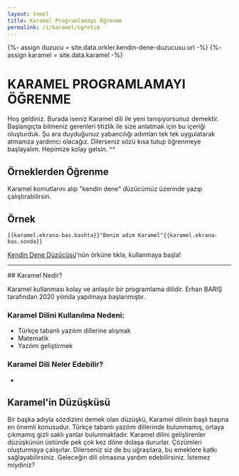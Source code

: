 ```yaml
---
layout: temel
title: Karamel Programlamayı Öğrenme
permalink: /i/karamel/ogretim
---
```

{%- assign duzucu = site.data.orkler.kendin-dene-duzucusu.url -%}
{%- assign karamel = site.data.karamel -%}

KARAMEL PROGRAMLAMAYI ÖĞRENME
=============================

Hoş geldiniz. Burada iseniz Karamel dili ile yeni tanışıyorsunuz demektir. Başlangıçta bilmeniz gerenleri titizlik ile size anlatmak için bu içeriği oluşturduk. Şu ara duyduğunuz yabancılığı adımları tek tek uygulatarak atmanıza yardımcı olacağız. Dilerseniz sözü kısa tutup öğrenmeye başlayalım. Hepimize kolay gelsin. ^^

## Örneklerden Öğrenme

Karamel komutlarını alıp "kendin dene" düzücümüz üzerinde yazıp çalıştırabilirsin.

<div class="örnek" markdown="1">

## Örnek

```
{{karamel.ekrana-bas.bashta}}"Benim adım Karamel"{{karamel.ekrana-bas.sonda}}
```

[Kendin Dene Düzücüsü]({{duzucu}})'nün örküne tıkla, kullanmaya başla!
</div>   
<hr>
## Karamel Nedir?

Karamel kullanması kolay ve anlaşılır bir programlama dilidir. Erhan BARIŞ tarafından 2020 yılında yapılmaya başlanmıştır.

### Karamel Dilini Kullanılma Nedeni:

- Türkçe tabanlı yazılım dillerine alışmak
- Matematik
- Yazılım geliştirmek

### Karamel Dili Neler Edebilir?

-


## Karamel'in Düzüşküsü

Bir başka adıyla sözdizimi demek olan düzüşkü, Karamel dilinin başlı başına en önemli konusudur. Türkçe tabanlı yazılım dillerinde bulunmamış, ortaya çıkmamış gizli saklı yanlar bulunmaktadır. Karamel dilini geliştirenler düzüşkünün üstünde pek çok kez döne dolaşa dururlar. Çözümleri oluşturmaya çalışırlar. Dilerseniz siz de bu uğraşılara, bu emeklere katkı sağlayabilirsiniz. Geleceğin dili olmasına yardım edebilirsiniz. İstemez miydiniz?